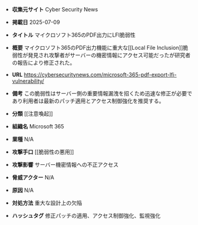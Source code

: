- **収集元サイト**
Cyber Security News

- **掲載日**
2025-07-09

- **タイトル**
マイクロソフト365のPDF出力にLFI脆弱性

- **概要**
マイクロソフト365のPDF出力機能に重大な[[Local File Inclusion]]脆弱性が発見され攻撃者がサーバーの機密情報にアクセス可能だったが研究者の報告により修正された。

- **URL**
https://cybersecuritynews.com/microsoft-365-pdf-export-lfi-vulnerability/

- **備考**
この脆弱性はサーバー側の重要情報漏洩を招くため迅速な修正が必要であり利用者は最新のパッチ適用とアクセス制御強化を推奨する。

- **分類**
[[注意喚起]]

- **組織名**
Microsoft 365

- **業種**
N/A

- **攻撃手口**
[[脆弱性の悪用]]

- **攻撃影響**
サーバー機密情報への不正アクセス

- **脅威アクター**
N/A

- **原因**
N/A

- **対処方法**
重大な設計上の欠陥

- **ハッシュタグ**
修正パッチの適用、アクセス制御強化、監視強化
